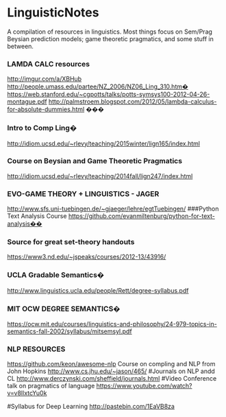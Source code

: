 # LinguisticNotes
A compilation of resources in linguistics. Most things focus on Sem/Prag Beysian prediction models; game theoretic pragmatics, and some stuff in between. 

### LAMDA CALC resources
http://imgur.com/a/XBHub 
http://people.umass.edu/partee/NZ_2006/NZ06_Ling_310.htm� 
https://web.stanford.edu/~cgpotts/talks/potts-symsys100-2012-04-26-montague.pdf 
http://palmstroem.blogspot.com/2012/05/lambda-calculus-for-absolute-dummies.html 
���

### Intro to Comp Ling�
http://idiom.ucsd.edu/~rlevy/teaching/2015winter/lign165/index.html
### Course on Beysian and Game Theoretic Pragmatics
http://idiom.ucsd.edu/~rlevy/teaching/2014fall/lign247/index.html
### EVO-GAME THEORY + LINGUISTICS - JAGER
http://www.sfs.uni-tuebingen.de/~gjaeger/lehre/egtTuebingen/
###Python Text Analysis Course
https://github.com/evanmiltenburg/python-for-text-analysis��
### Source for great set-theory handouts
https://www3.nd.edu/~jspeaks/courses/2012-13/43916/

### UCLA Gradable Semantics�
http://www.linguistics.ucla.edu/people/Rett/degree-syllabus.pdf

### MIT OCW DEGREE SEMANTICS�
https://ocw.mit.edu/courses/linguistics-and-philosophy/24-979-topics-in-semantics-fall-2002/syllabus/mitsemsyl.pdf
### NLP RESOURCES
https://github.com/keon/awesome-nlp
Course on compling and NLP from John Hopkins
http://www.cs.jhu.edu/~jason/465/
#Journals on NLP andd CL 
http://www.derczynski.com/sheffield/journals.html
#Video Conference talk on pragmatics of language
https://www.youtube.com/watch?v=v8IlxtcYu0k

#Syllabus for Deep Learning
http://pastebin.com/1EaVB8za

